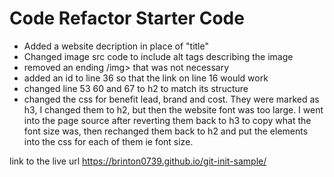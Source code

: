 # Code Refactor Starter Code
- Added a website decription in place of "title"
- Changed image src code to include alt tags describing the image
- removed an ending /img> that was not necessary
- added an id to line 36 so that the link on line 16 would work
- changed line 53 60 and 67 to h2 to match its structure
- changed the css for benefit lead, brand and cost. They were marked as h3, I changed them to h2, but then the website font was too large. I went into the page source after reverting them back to h3 to copy what the font size was, then rechanged them back to h2 and put the elements into the css for each of them ie font size.

link to the live url
https://brinton0739.github.io/git-init-sample/
